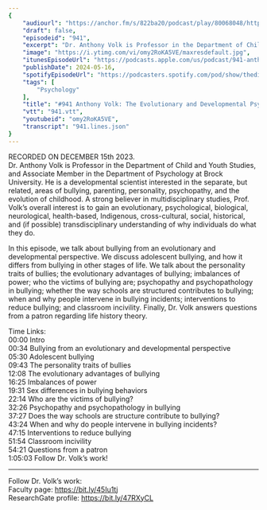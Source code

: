 ```yaml
---
{
	"audiourl": "https://anchor.fm/s/822ba20/podcast/play/80068048/https%3A%2F%2Fd3ctxlq1ktw2nl.cloudfront.net%2Fstaging%2F2023-11-15%2F42100d02-ce8d-762a-3753-c687ef567e05.m4a",
	"draft": false,
	"episodeid": "941",
	"excerpt": "Dr. Anthony Volk is Professor in the Department of Child and Youth Studies, and Associate Member in the Department of Psychology at Brock University. He is a developmental scientist interested in the separate, but related, areas of bullying, parenting, personality, psychopathy, and the evolution of childhood. A strong believer in multidisciplinary studies, Prof. Volk’s overall interest is to gain an evolutionary, psychological, biological, neurological, health-based, Indigenous, cross-cultural, social, historical, and (if possible) transdisciplinary understanding of why individuals do what they do.",
	"image": "https://i.ytimg.com/vi/omy2RoKA5VE/maxresdefault.jpg",
	"itunesEpisodeUrl": "https://podcasts.apple.com/us/podcast/941-anthony-volk-the-evolutionary-and/id1451347236?i=1000655835928&uo=4",
	"publishDate": 2024-05-16,
	"spotifyEpisodeUrl": "https://podcasters.spotify.com/pod/show/thedissenter/episodes/941-Anthony-Volk-The-Evolutionary-and-Developmental-Psychology-of-Bullying-e2da00g",
	"tags": [
		"Psychology"
	],
	"title": "#941 Anthony Volk: The Evolutionary and Developmental Psychology of Bullying",
	"vtt": "941.vtt",
	"youtubeid": "omy2RoKA5VE",
	"transcript": "941.lines.json"
}
---
```

RECORDED ON DECEMBER 15th 2023.  
Dr. Anthony Volk is Professor in the Department of Child and Youth Studies, and Associate Member in the Department of Psychology at Brock University. He is a developmental scientist interested in the separate, but related, areas of bullying, parenting, personality, psychopathy, and the evolution of childhood. A strong believer in multidisciplinary studies, Prof. Volk’s overall interest is to gain an evolutionary, psychological, biological, neurological, health-based, Indigenous, cross-cultural, social, historical, and (if possible) transdisciplinary understanding of why individuals do what they do.

In this episode, we talk about bullying from an evolutionary and developmental perspective. We discuss adolescent bullying, and how it differs from bullying in other stages of life. We talk about the personality traits of bullies; the evolutionary advantages of bullying; imbalances of power; who the victims of bullying are; psychopathy and psychopathology in bullying; whether the way schools are structured contributes to bullying; when and why people intervene in bullying incidents; interventions to reduce bullying; and classroom incivility. Finally, Dr. Volk answers questions from a patron regarding life history theory.

Time Links:  
<time>00:00</time> Intro  
<time>00:34</time> Bullying from an evolutionary and developmental perspective  
<time>05:30</time> Adolescent bullying    
<time>09:43</time> The personality traits of bullies  
<time>12:08</time> The evolutionary advantages of bullying  
<time>16:25</time> Imbalances of power  
<time>19:31</time> Sex differences in bullying behaviors  
<time>22:14</time> Who are the victims of bullying?  
<time>32:26</time> Psychopathy and psychopathology in bullying  
<time>37:27</time> Does the way schools are structure contribute to bullying?  
<time>43:24</time> When and why do people intervene in bullying incidents?  
<time>47:15</time> Interventions to reduce bullying  
<time>51:54</time> Classroom incivility  
<time>54:21</time> Questions from a patron  
<time>1:05:03</time> Follow Dr. Volk’s work!

---

Follow Dr. Volk’s work:  
Faculty page: https://bit.ly/45Iu1tj  
ResearchGate profile: https://bit.ly/47RXyCL
